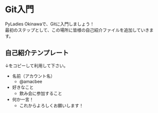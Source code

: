 # Git入門

PyLadies Okinawaで、Gitに入門しましょう！  
最初のステップとして、この場所に皆様の自己紹介ファイルを追加していきます。

## 自己紹介テンプレート

↓をコピーして利用して下さい。

- 名前（アカウント名）
  - @amacbee
- 好きなこと
  - 飲み会に参加すること
- 何か一言！
  - これからよろしくお願いします！
